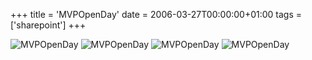 +++
title = 'MVPOpenDay'
date = 2006-03-27T00:00:00+01:00
tags = ['sharepoint']
+++

![MVPOpenDay](/images/Sharepoint/openday-1.gif)
![MVPOpenDay](/images/Sharepoint/openday-2.gif)
![MVPOpenDay](/images/Sharepoint/openday-4.gif)
![MVPOpenDay](/images/Sharepoint/openday-6.gif)
